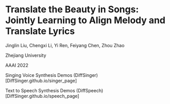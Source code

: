 # Translate the Beauty in Songs: Jointly Learning to Align Melody and Translate Lyrics

Jinglin Liu, Chengxi Li, Yi Ren, Feiyang Chen, Zhou Zhao

Zhejiang University

AAAI 2022

Singing Voice Synthesis Demos (DiffSinger)[DiffSinger.github.io/singer_page]

Text to Speech Synthesis Demos (DiffSpeech)[DiffSinger.github.io/speech_page]